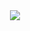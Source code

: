 <!-- ### Hi there 👋 -->

<div id="header" align="center">
  <!-- <img align="center" src="https://github-readme-stats.vercel.app/api?username=andrejustinnn&count_private=true&show_icons=true&theme=dark" /> -->
  <img align="center" src="http://github-readme-streak-stats.herokuapp.com?user=andrejustinnn&hide_border=true" />
</div>

<!-- <div id="header" align="center">
  <img align="center" src="https://spotify-recently-played-readme.vercel.app/api?user=andrejustinnn&count=1" />
</div> -->
<!--START_SECTION:waka-->

<!--END_SECTION:waka-->


<!--
**andrejustinnn/andrejustinnn** is a ✨ _special_ ✨ repository because its `README.md` (this file) appears on your GitHub profile.

Here are some ideas to get you started:

- 🔭 I’m currently working on Avian Brands
- 🌱 I’m currently learning ...
- 👯 I’m looking to collaborate on ...
- 🤔 I’m looking for help with ...
- 💬 Ask me about ...
- 📫 How to reach me: ...
- 😄 Pronouns: ...
- ⚡ Fun fact: ...
-->
